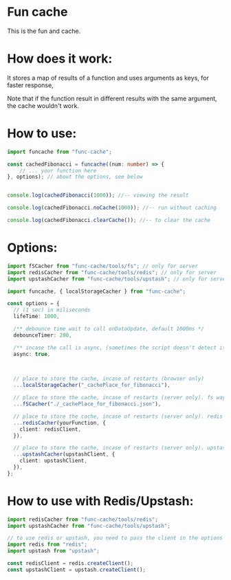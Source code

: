 # Fun cache

This is the fun and cache.

# How does it work:

It stores a map of results of a function and uses arguments as keys, for faster response,

Note that if the function result in different results with the same argument, the cache wouldn't work.

# How to use:

```ts
import funcache from "func-cache";

const cachedFibonacci = funcache((num: number) => {
    // ... your function here
}, options); // about the options, see below


console.log(cachedFibonacci(1000)); //-- viewing the result

console.log(cachedFibonacci.noCache(1000)); //-- run without caching

console.log(cachedFibonacci.clearCache()); //-- to clear the cache
```


# Options:

```ts
import fSCacher from "func-cache/tools/fs"; // only for server
import redisCacher from "func-cache/tools/redis"; // only for server
import upstashCacher from "func-cache/tools/upstash"; // only for server

import funcache, { localStorageCacher } from "func-cache";

const options = {
  // (1 sec) in miliseconds
  lifeTime: 1000, 

  /** debounce time wait to call onDataUpdate, default 1000ms */
  debounceTimer: 200,

  /** incase the call is async, (sometimes the script doesn't detect it's async and wont run the await for it) default: false */
  async: true,


    
  // place to store the cache, incase of restarts (browser only)
  ...localStorageCacher("_cachePlace_for_fibonacci"), 

  // place to store the cache, incase of restarts (server only). fs way
  ...fSCacher("./_cachePlace_for_fibonacci.json"), 

  // place to store the cache, incase of restarts (server only). redis way
  ...redisCacher(yourFunction, {
    client: redisClient,
  }),

  // place to store the cache, incase of restarts (server only). upstash way
  ...upstashCacher(upstashClient, {
    client: upstashClient,
  }),
};

```


# How to use with Redis/Upstash:

```ts
import redisCacher from "func-cache/tools/redis";
import upstashCacher from "func-cache/tools/upstash";

// to use redis or upstash, you need to pass the client in the options (see the examples below)
import redis from "redis";
import upstash from "upstash";

const redisClient = redis.createClient();
const upstashClient = upstash.createClient();


